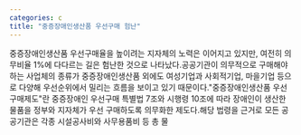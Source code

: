 ```yaml
---
categories: c
title: "중증장애인생산품 우선구매 험난"
---
```

중증장애인생산품 우선구매율을 높이려는 지자체의 노력은 이어지고 있지만, 여전히 의무비율 1%에 다다르는 길은 험난한 것으로 나타났다.공공기관이 의무적으로 구매해야 하는 사업체의 종류가 중증장애인생산품 외에도 여성기업과 사회적기업, 마을기업 등으로 다양해 우선순위에서 밀리는 흐름을 보이고 있기 때문이다."중증장애인생산품 우선구매제도"란 중증장애인 우선구매 특별법 7조와 시행령 10조에 따라 장애인이 생산한 물품을 정부와 지자체가 우선 구매하도록 의무화한 제도다.해당 법령을 근거로 모든 공공기관은 각종 시설공사비와 사무용품비 등 총 물